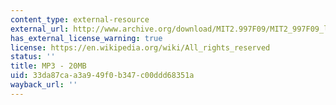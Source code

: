 ```yaml
---
content_type: external-resource
external_url: http://www.archive.org/download/MIT2.997F09/MIT2_997F09_lec02.mp3
has_external_license_warning: true
license: https://en.wikipedia.org/wiki/All_rights_reserved
status: ''
title: MP3 - 20MB
uid: 33da87ca-a3a9-49f0-b347-c00ddd68351a
wayback_url: ''
---
```

